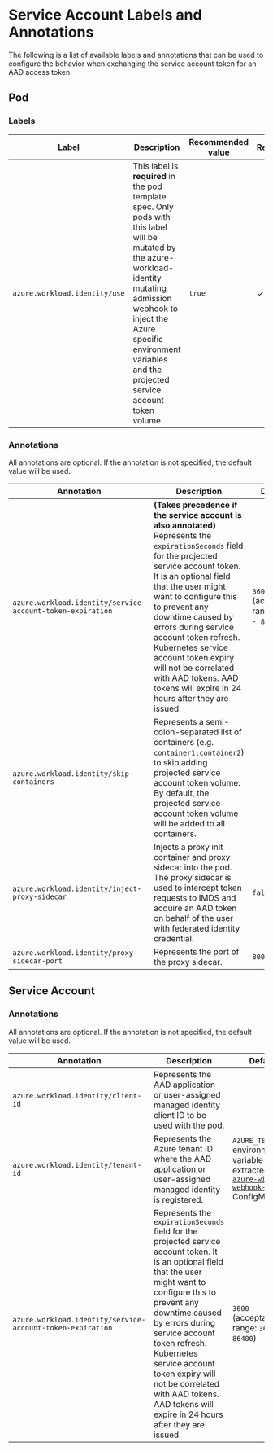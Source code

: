 # Service Account Labels and Annotations

<!-- toc -->

The following is a list of available labels and annotations that can be used to configure the behavior when exchanging the service account token for an AAD access token:

## Pod

### Labels

| Label                         | Description                                                                                                                                                                                                                                                 | Recommended value | Required? |
| ----------------------------- | ----------------------------------------------------------------------------------------------------------------------------------------------------------------------------------------------------------------------------------------------------------- | ----------------- | --------- |
| `azure.workload.identity/use` | This label is **required** in the pod template spec. Only pods with this label will be mutated by the azure-workload-identity mutating admission webhook to inject the Azure specific environment variables and the projected service account token volume. | `true`            | ✓         |

### Annotations

All annotations are optional. If the annotation is not specified, the default value will be used.

| Annotation                                                 | Description                                                                                                                                                                                                                                                                                                                                                                                                                                   | Default                                   |
| ---------------------------------------------------------- | --------------------------------------------------------------------------------------------------------------------------------------------------------------------------------------------------------------------------------------------------------------------------------------------------------------------------------------------------------------------------------------------------------------------------------------------- | ----------------------------------------- |
| `azure.workload.identity/service-account-token-expiration` | **(Takes precedence if the service account is also annotated)** Represents the `expirationSeconds` field for the projected service account token. It is an optional field that the user might want to configure this to prevent any downtime caused by errors during service account token refresh. Kubernetes service account token expiry will not be correlated with AAD tokens. AAD tokens will expire in 24 hours after they are issued. | `3600` (acceptable range: `3600 - 86400`) |
| `azure.workload.identity/skip-containers`                  | Represents a semi-colon-separated list of containers (e.g. `container1;container2`) to skip adding projected service account token volume. By default, the projected service account token volume will be added to all containers.                                                                                                                                                                                                            |                                           |
| `azure.workload.identity/inject-proxy-sidecar`             | Injects a proxy init container and proxy sidecar into the pod. The proxy sidecar is used to intercept token requests to IMDS and acquire an AAD token on behalf of the user with federated identity credential.                                                                                                                                                                                                                               | `false`                                   |
| `azure.workload.identity/proxy-sidecar-port`               | Represents the port of the proxy sidecar.                                                                                                                                                                                                                                                                                                                                                                                                     | `8000`                                    |


## Service Account

### Annotations

All annotations are optional. If the annotation is not specified, the default value will be used.

| Annotation                                                 | Description                                                                                                                                                                                                                                                                                                                                                                   | Default                                                                                        |
| ---------------------------------------------------------- | ----------------------------------------------------------------------------------------------------------------------------------------------------------------------------------------------------------------------------------------------------------------------------------------------------------------------------------------------------------------------------- | ---------------------------------------------------------------------------------------------- |
| `azure.workload.identity/client-id`                        | Represents the AAD application or user-assigned managed identity client ID to be used with the pod.                                                                                                                                                                                                                                                                           |                                                                                                |
| `azure.workload.identity/tenant-id`                        | Represents the Azure tenant ID where the AAD application or user-assigned managed identity is registered.                                                                                                                                                                                                                                                                     | `AZURE_TENANT_ID` environment variable extracted from [`azure-wi-webhook-config`][1] ConfigMap |
| `azure.workload.identity/service-account-token-expiration` | Represents the `expirationSeconds` field for the projected service account token. It is an optional field that the user might want to configure this to prevent any downtime caused by errors during service account token refresh. Kubernetes service account token expiry will not be correlated with AAD tokens. AAD tokens will expire in 24 hours after they are issued. | `3600` (acceptable range: `3600 - 86400`)                                                      |

[1]: https://github.com/Azure/azure-workload-identity/blob/40b3842dc49784bb014ad5d8b02cf6c959244196/deploy/azure-wi-webhook.yaml#L101-L110
